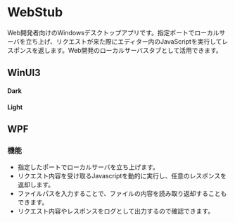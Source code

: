 # WebStub 
Web開発者向けのWindowsデスクトップアプリです。指定ポートでローカルサーバを立ち上げ、リクエストが来た際にエディター内のJavaScriptを実行してレスポンスを返します。Web開発のローカルサーバスタブとして活用できます。

## WinUI3

#### Dark

#### Light

## WPF


### 機能 
 - 指定したポートでローカルサーバを立ち上げます。
 - リクエスト内容を受け取るJavascriptを動的に実行し、任意のレスポンスを返却します。
 - ファイルパスを入力することで、ファイルの内容を読み取り返却することもできます。
 - リクエスト内容やレスポンスをログとして出力するので確認できます。
